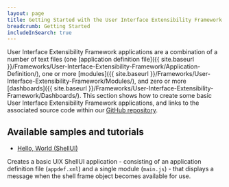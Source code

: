 ```yaml
---
layout: page
title: Getting Started with the User Interface Extensibility Framework
breadcrumb: Getting Started
includeInSearch: true
---
```


User Interface Extensibility Framework applications are a combination of a number of text files (one [application definition file]({{ site.baseurl }}/Frameworks/User-Interface-Extensibility-Framework/Application-Definition/), one or more [modules]({{ site.baseurl }}/Frameworks/User-Interface-Extensibility-Framework/Modules/), and zero or more [dashboards]({{ site.baseurl }}/Frameworks/User-Interface-Extensibility-Framework/Dashboards/).  This section shows how to create some basic User Interface Extensibility Framework applications, and links to the associated source code within our [GitHub repository](https://github.com/M-Files/MFilesSamplesAndLibraries).

## Available samples and tutorials

* [Hello, World (ShellUI)](HelloWorld)

Creates a basic UIX ShellUI application - consisting of an application definition file (`appdef.xml`) and a single module (`main.js`) - that displays a message when the shell frame object becomes available for use.

